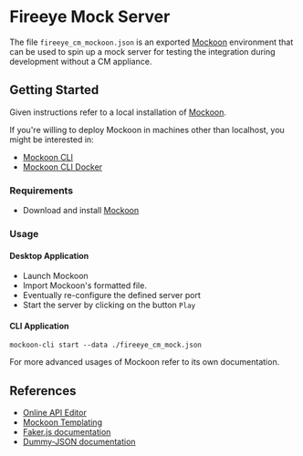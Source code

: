 # Fireeye Mock Server

The file `fireeye_cm_mockoon.json` is an exported [Mockoon](https://mockoon.com/) environment that can be used to spin up a mock server for testing the integration during development without a CM appliance.

## Getting Started

Given instructions refer to a local installation of [Mockoon](https://mockoon.com/).

If you're willing to deploy Mockoon in machines other than localhost, you might be interested in:

- [Mockoon CLI](https://mockoon.com/cli/)
- [Mockoon CLI Docker](https://hub.docker.com/r/mockoon/cli)

### Requirements

- Download and install [Mockoon](https://mockoon.com/download/)

### Usage

#### Desktop Application

- Launch Mockoon
- Import Mockoon's formatted file.
- Eventually re-configure the defined server port
- Start the server by clicking on the button `Play`

#### CLI Application

```
mockoon-cli start --data ./fireeye_cm_mock.json
```

For more advanced usages of Mockoon refer to its own documentation.

## References

- [Online API Editor](https://editor.swagger.io/)
- [Mockoon Templating](https://mockoon.com/docs/latest/templating/overview/)
- [Faker.js documentation](https://marak.github.io/faker.js)
- [Dummy-JSON documentation](https://github.com/webroo/dummy-json)
